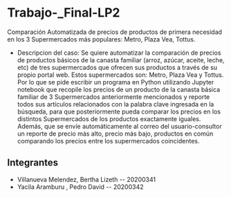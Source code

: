 # Trabajo-_Final-LP2
Comparación Automatizada de precios de productos de primera necesidad en los 3 Supermercados más populares: Metro, Plaza Vea, Tottus.
- Descripcion del caso:
Se quiere automatizar la comparación de precios de productos básicos de la canasta familiar
(arroz, azúcar, aceite, leche, etc) de tres supermercados que ofrecen sus productos a través de
su propio portal web. Estos supermercados son: Metro, Plaza Vea y Tottus.
Por lo que se pide escribir un programa en Python utilizando Jupyter notebook que recopile los
precios de un producto de la canasta básica familiar de 3 Supermercados anteriormente
mencionados y reporte todos sus artículos relacionados con la palabra clave ingresada en la
búsqueda, para que posteriormente pueda comparar los precios en los distintos
Supermercados de los productos exactamente iguales. Además, que se envíe
automáticamente al correo del usuario-consultor un reporte de precio más alto, precio más
bajo, productos en común comparando los precios entre los supermercados coincidentes.


## Integrantes 
- Villanueva Melendez, Bertha Lizeth  -- 20200341
- Yacila Aramburu , Pedro David       -- 20200342 

